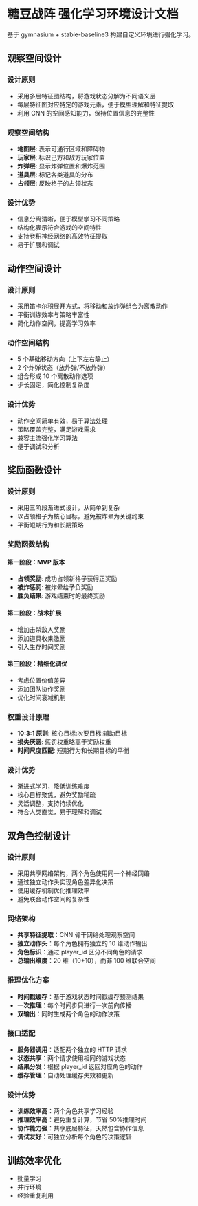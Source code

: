 # 糖豆战阵 强化学习环境设计文档

基于 gymnasium + stable-baseline3 构建自定义环境进行强化学习。

## 观察空间设计

### 设计原则

- 采用多层特征图结构，将游戏状态分解为不同语义层
- 每层特征图对应特定的游戏元素，便于模型理解和特征提取
- 利用 CNN 的空间感知能力，保持位置信息的完整性

### 观察空间结构

- **地图层**: 表示可通行区域和障碍物
- **玩家层**: 标识己方和敌方玩家位置
- **炸弹层**: 显示炸弹位置和爆炸范围
- **道具层**: 标记各类道具的分布
- **占领层**: 反映格子的占领状态

### 设计优势

- 信息分离清晰，便于模型学习不同策略
- 结构化表示符合游戏的空间特性
- 支持卷积神经网络的高效特征提取
- 易于扩展和调试

## 动作空间设计

### 设计原则

- 采用笛卡尔积展开方式，将移动和放炸弹组合为离散动作
- 平衡训练效率与策略丰富性
- 简化动作空间，提高学习效率

### 动作空间结构

- 5 个基础移动方向（上下左右静止）
- 2 个炸弹状态（放炸弹/不放炸弹）
- 组合形成 10 个离散动作选项
- 步长固定，简化控制复杂度

### 设计优势

- 动作空间简单有效，易于算法处理
- 策略覆盖完整，满足游戏需求
- 兼容主流强化学习算法
- 便于调试和分析

## 奖励函数设计

### 设计原则

- 采用三阶段渐进式设计，从简单到复杂
- 以占领格子为核心目标，避免被炸晕为关键约束
- 平衡短期行为和长期策略

### 奖励函数结构

#### 第一阶段：MVP 版本

- **占领奖励**: 成功占领新格子获得正奖励
- **被炸惩罚**: 被炸晕给予负奖励
- **胜负结果**: 游戏结束时的最终奖励

#### 第二阶段：战术扩展

- 增加击杀敌人奖励
- 添加道具收集激励
- 引入生存时间奖励

#### 第三阶段：精细化调优

- 考虑位置价值差异
- 添加团队协作奖励
- 优化时间衰减机制

### 权重设计原理

- **10:3:1 原则**: 核心目标:次要目标:辅助目标
- **损失厌恶**: 惩罚权重略高于奖励权重
- **时间尺度匹配**: 短期行为和长期目标的平衡

### 设计优势

- 渐进式学习，降低训练难度
- 核心目标聚焦，避免奖励稀疏
- 灵活调整，支持持续优化
- 符合人类直觉，易于理解和调试

## 双角色控制设计

### 设计原则

- 采用共享网络架构，两个角色使用同一个神经网络
- 通过独立动作头实现角色差异化决策
- 使用缓存机制优化推理效率
- 避免联合动作空间的复杂性

### 网络架构

- **共享特征提取**：CNN 骨干网络处理观察空间
- **独立动作头**：每个角色拥有独立的 10 维动作输出
- **角色标识**：通过 player_id 区分不同角色的请求
- **总输出维度**：20 维（10+10），而非 100 维联合空间

### 推理优化方案

- **时间戳缓存**：基于游戏状态时间戳缓存预测结果
- **一次推理**：每个时间步只进行一次前向传播
- **双输出**：同时生成两个角色的动作决策

### 接口适配

- **服务器调用**：适配两个独立的 HTTP 请求
- **状态共享**：两个请求使用相同的游戏状态
- **结果分发**：根据 player_id 返回对应角色的动作
- **缓存管理**：自动处理缓存失效和更新

### 设计优势

- **训练效率高**：两个角色共享学习经验
- **推理效率高**：避免重复计算，节省 50%推理时间
- **协作能力强**：共享底层特征，天然包含协作信息
- **调试友好**：可独立分析每个角色的决策逻辑

## 训练效率优化

- 批量学习
- 并行环境
- 经验重复利用

